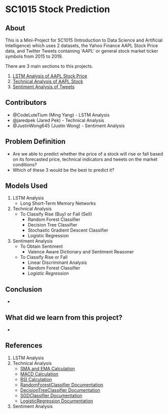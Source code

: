 # SC1015 Stock Prediction

## About

This is a Mini-Project for SC1015 (Introduction to Data Science and Artificial Intelligence) which uses 2 datasets, the Yahoo Finance AAPL Stock Price data, and Twitter Tweets containing 'AAPL' or general stock market ticker symbols from 2015 to 2019. 

There are 3 main sections to this projects.
1. <a href='https://github.com/CodeLutetium/SC1015-Stock-Predictor/tree/main/LSTM%20models'>LSTM Analysis of AAPL Stock Price</a>
2. <a href='https://github.com/CodeLutetium/SC1015-Stock-Predictor/tree/main/Technical%20Indicator%20Models'>Technical Analysis of AAPL Stock</a>
3. <a href='https://github.com/CodeLutetium/SC1015-Stock-Predictor/tree/main/Sentimental%20Analysis'>Sentiment Analysis of Tweets</a>

## Contributors

- @CodeLuteTium (Ming Yang) - LSTM Analysis
- @jaredpek (Jared Pek) - Technical Analysis
- @JustinWong645 (Justin Wong) - Sentiment Analysis

## Problem Definition

- Are we able to predict whether the price of a stock will rise or fall based on its forecasted price, technical indicators and tweets on the market conditions?
- Which of these 3 would be the best to predict it?

## Models Used

1. LSTM Analysis
    - Long Short-Term Memory Networks
2. Technical Analysis
    - To Classify Rise (Buy) or Fall (Sell)
        - Random Forest Classifier
        - Decision Tree Classifier
        - Stochastic Gradient Descent Classifier
        - Logistic Regression
3. Sentiment Analysis
    - To Obtain Sentiment
        - Valence Aware Dictionary and Sentiment Reasoner
    - To Classify Rise or Fall
        - Linear Discriminant Analysis
        - Random Forest Classifier
        - *Logistic Regression*


## Conclusion

- 

## What did we learn from this project?

- 

## References

1. LSTM Analysis
2. Technical Analysis
    - <a href='https://medium.com/codex/simple-moving-average-and-exponentially-weighted-moving-average-with-pandas-57d4a457d363#:~:text=SMA%20can%20be%20implemented%20by,average%20over%20a%20fixed%20window.&text=Where%20the%20window%20will%20be,used%20for%20calculating%20the%20statistic.'>SMA and EMA Calculation</a>
    - <a href='https://www.learnpythonwithrune.org/pandas-calculate-the-moving-average-convergence-divergence-macd-for-a-stock/'>MACD Calculation</a>
    - <a href='https://www.roelpeters.be/many-ways-to-calculate-the-rsi-in-python-pandas/'>RSI Calculation</a>
    - <a href='https://scikit-learn.org/stable/modules/generated/sklearn.ensemble.RandomForestClassifier.html'>RandomForestClassifier Documentation</a>
    - <a href='https://scikit-learn.org/stable/modules/generated/sklearn.tree.DecisionTreeClassifier.html'>DecisionTreeClassifier Documentation</a>
    - <a href='https://scikit-learn.org/stable/modules/generated/sklearn.linear_model.SGDClassifier.html'>SGDClassifier Documentation</a>
    - <a href='https://scikit-learn.org/stable/modules/generated/sklearn.linear_model.LogisticRegression.html'>LogisticRegression Documentation</a>
3. Sentiment Analysis